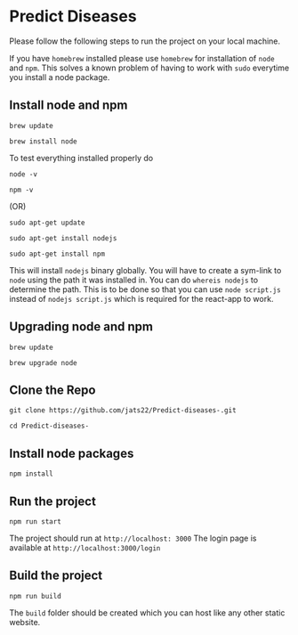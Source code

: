 # Predict Diseases #

Please follow the following steps to run the project on your local machine.

If you have `homebrew` installed please use `homebrew` for installation of `node` and `npm`. This solves a known problem of having to work with `sudo` everytime you install a node package. 

## Install node and npm

`brew update`

`brew install node`

To test everything installed properly do 

`node -v`

`npm -v`

 (OR)

`sudo apt-get update`

`sudo apt-get install nodejs`

`sudo apt-get install npm`

This will install `nodejs` binary globally. You will have to create a sym-link to `node` using the path it was installed in. You can do `whereis nodejs` to determine the path. This is to be done so that you can use `node script.js` instead of `nodejs script.js` which is required for the react-app to work. 

## Upgrading node and npm

`brew update`

`brew upgrade node`

## Clone the Repo ##

`git clone https://github.com/jats22/Predict-diseases-.git`

`cd Predict-diseases-`

## Install node packages ##

`npm install`

## Run the project ##

`npm run start`


The project should run at `http://localhost: 3000`
The login page is available at `http://localhost:3000/login`

## Build the project ##

`npm run build`


The `build` folder should be created which you can host like any other static website.

